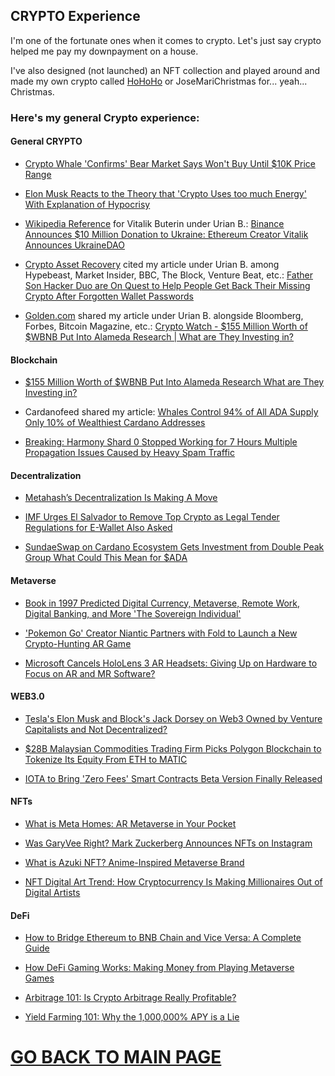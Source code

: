 ## CRYPTO Experience

I'm one of the fortunate ones when it comes to crypto. Let's just say crypto helped me pay my downpayment on a house.

I've also designed (not launched) an NFT collection and played around and made my own crypto called [HoHoHo](https://bscscan.com/token/0x15298CC571979A3705A16ec008d0Ca1CC4BB1351) or JoseMariChristmas for... yeah... Christmas.

### Here's my general Crypto experience:

#### General CRYPTO

- [Crypto Whale 'Confirms' Bear Market Says Won't Buy Until $10K Price Range](https://www.techtimes.com/articles/265731/20210922/crypto-whale-confirms-bear-market-says-wont-buy-until-10k-price-range.htm)

- [Elon Musk Reacts to the Theory that 'Crypto Uses too much Energy' With Explanation of Hypocrisy](https://www.techtimes.com/articles/259727/20210430/elon-musk-reacts-to-theory-that-crypto-uses-too-much-energy-with-explanation-of-hypocrisy.htm)

- [Wikipedia Reference](https://en.wikipedia.org/wiki/Vitalik_Buterin) for Vitalik Buterin under Urian B.: [Binance Announces $10 Million Donation to Ukraine: Ethereum Creator Vitalik Announces UkraineDAO]((https://www.techtimes.com/articles/272352/20220227/breaking-binance-announces-10-million-donation-ukraine-ethereum-creator-vitalik.htm))

- [Crypto Asset Recovery](https://cryptoassetrecovery.com/press) cited my article under Urian B. among Hypebeast, Market Insider, BBC, The Block, Venture Beat, etc.: [Father Son Hacker Duo are On Quest to Help People Get Back Their Missing Crypto After Forgotten Wallet Passwords](https://www.techtimes.com/articles/265583/20210919/father-son-hacker-duo-are-on-quest-to-help-people-get-back-their-missing-crypto-after-forgotten-wallet-passwords.htm)

- [Golden.com](https://golden.com/wiki/Alameda_Research-9944XGD) shared my article under Urian B. alongside Bloomberg, Forbes, Bitcoin Magazine, etc.: [Crypto Watch - $155 Million Worth of $WBNB Put Into Alameda Research | What are They Investing in?](https://www.techtimes.com/articles/265046/20210906/crypto-watch-155-million-worth-of-wbnb-put-into-alameda-research-what-are-they-investing-in.htm) 


#### Blockchain

- [$155 Million Worth of $WBNB Put Into Alameda Research What are They Investing in?](https://www.techtimes.com/articles/265046/20210906/crypto-watch-155-million-worth-of-wbnb-put-into-alameda-research-what-are-they-investing-in.htm)

- Cardanofeed shared my article: [Whales Control 94% of All ADA Supply Only 10% of Wealthiest Cardano Addresses](https://cardanofeed.com/whales-control-94-of-all-ada-supply-only-10-of-wealthiest-cardano-addresses-27631.html)

- [Breaking: Harmony Shard 0 Stopped Working for 7 Hours Multiple Propagation Issues Caused by Heavy Spam Traffic](https://www.techtimes.com/articles/270569/20220114/breaking-harmony-shard-0-stopped-working-7-hours-multiple-propagation.htm)


#### Decentralization

- [Metahash’s Decentralization Is Making A Move](https://www.techvisibility.com/2021/04/30/metahashs-decentralization-is-making-a-move/)

- [IMF Urges El Salvador to Remove Top Crypto as Legal Tender Regulations for E-Wallet Also Asked](https://www.techtimes.com/articles/271020/20220125/imf-urges-el-salvador-to-remove-top-crypto-as-legal-tender-regulations-for-e-wallet-also-asked.htm)

- [SundaeSwap on Cardano Ecosystem Gets Investment from Double Peak Group What Could This Mean for $ADA](https://www.techtimes.com/articles/265679/20210922/sundaeswap-on-cardano-ecosystem-gets-investment-from-double-peak-group-what-could-this-mean-for-ada.htm)


#### Metaverse

- [Book in 1997 Predicted Digital Currency, Metaverse, Remote Work, Digital Banking, and More 'The Sovereign Individual'](https://www.techtimes.com/articles/270028/20220104/book-in-1997-predicted-digital-currency-metaverse-remote-work-digital-banking-and-more-the-sovereign-individual.htm)

- ['Pokemon Go' Creator Niantic Partners with Fold to Launch a New Crypto-Hunting AR Game](https://www.techtimes.com/articles/268737/20211130/pokemon-go-creator-niantic-partners-with-fold-to-launch-a-new-crypto-hunting-ar-game.htm)

- [Microsoft Cancels HoloLens 3 AR Headsets: Giving Up on Hardware to Focus on AR and MR Software?](https://www.techtimes.com/articles/271360/20220203/microsoft-cancels-hololens-3-ar-headsets-giving-up-on-hardware-to-focus-on-ar-and-mr-software.htm)


#### WEB3.0

- [Tesla's Elon Musk and Block's Jack Dorsey on Web3 Owned by Venture Capitalists and Not Decentralized?](https://www.techtimes.com/articles/269624/20211221/teslas-elon-musk-blocks-jack-dorsey-web3-owned-venture-capitalists.htm)

- [$28B Malaysian Commodities Trading Firm Picks Polygon Blockchain to Tokenize Its Equity From ETH to MATIC](https://www.techtimes.com/articles/267658/20211106/28b-malaysian-commodities-trading-firm-picks-polygon-blockchain-to-tokenize-its-equity-from-eth-to-matic.htm)

- [IOTA to Bring 'Zero Fees' Smart Contracts Beta Version Finally Released](https://www.techtimes.com/articles/266946/20211021/iota-to-bring-zero-fees-smart-contracts-beta-version-finally-released.htm)


#### NFTs

- [What is Meta Homes: AR Metaverse in Your Pocket](https://www.metaroids.com/learn/what-is-meta-homes-ar-metaverse-in-your-pocket/)

- [Was GaryVee Right? Mark Zuckerberg Announces NFTs on Instagram](https://www.techtimes.com/articles/273039/20220316/was-garyvee-right-mark-zuckerberg-announces-nfts-on-instagram.htm)

- [What is Azuki NFT? Anime-Inspired Metaverse Brand](https://www.metaroids.com/learn/what-is-azuki-nft/)

- [NFT Digital Art Trend: How Cryptocurrency Is Making Millionaires Out of Digital Artists](https://www.itechpost.com/articles/104888/20210303/nft-digital-art-trend-cryptocurrency-making-millionaires-out-artists.htm)

#### DeFi

- [How to Bridge Ethereum to BNB Chain and Vice Versa: A Complete Guide](https://metaroids.com/learn/how-to-bridge-ethereum-to-bnb-chain-and-vice-versa-a-complete-guide/)

- [How DeFi Gaming Works: Making Money from Playing Metaverse Games](https://metaroids.com/learn/how-defi-gaming-works-making-money-from-playing-metaverse-games/)

- [Arbitrage 101: Is Crypto Arbitrage Really Profitable?](https://metaroids.com/learn/arbitrage-101-is-crypto-arbitrage-really-profitable/)

- [Yield Farming 101: Why the 1,000,000% APY is a Lie](https://metaroids.com/learn/yield-farming-101-why-the-1000000-apy-is-a-lie/)


# [GO BACK TO MAIN PAGE](https://writerzzub.github.io/)
